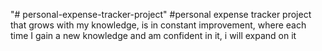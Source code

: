 "# personal-expense-tracker-project" 
#personal expense tracker project that grows with my knowledge, is in constant improvement, where each time I gain a new knowledge and am confident in it, i will expand on it
